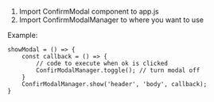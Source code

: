 1. Import ConfirmModal component to app.js
2. Import ConfirmModalManager to where you want to use

Example:
```
showModal = () => {
    const callback = () => {
        // code to execute when ok is clicked
        ConfirModalManager.toggle(); // turn modal off
    }
    ConfirModalManager.show('header', 'body', callback);
}

```
